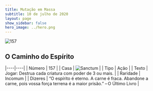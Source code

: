 ```yaml
---
title: Mutação em Massa
subtitle: 10 de julho de 2020
layout: page
show_sidebar: false
hero_image: ../hero.png
---
```


![157](https://cdn.keyforgegame.com/media/card_front/pt/479_157_J233WVWH3WPR_pt.png)

## O Caminho do Espírito

|----|----|
| Número | 157 |
| Casa | ![Sanctum](https://archonarcana.com/images/thumb/c/c7/Sanctum.png/22px-Sanctum.png "Santuário") |
| Tipo | Ação |
| Texto | Jogar: Destrua cada criatura com poder de 3 ou mais. |
| Raridade | Incomum |
| Dizeres | “O espírito é eterno. A carne é fraca.  Abandone a carne, pois vossa força  terrena é a maior prisão.”  – O Último Livro |
